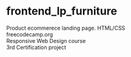 # frontend_lp_furniture
Product ecommerece landing page. HTML/CSS  
freecodecamp.org  
Responsive Web Design course  
3rd Certification project  